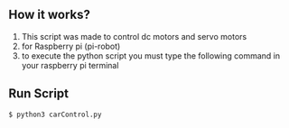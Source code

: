 ## How it works?
1. This script was made to control dc motors and servo motors
2. for Raspberry pi (pi-robot)
3. to execute the python script you must type the following command in your raspberry pi terminal
## Run Script
```bash
$ python3 carControl.py
```


